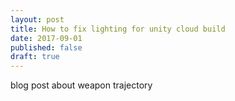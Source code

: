 ```yaml
---
layout: post
title: How to fix lighting for unity cloud build
date: 2017-09-01
published: false
draft: true
---
```


blog post about weapon trajectory